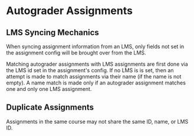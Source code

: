 # Autograder Assignments

## LMS Syncing Mechanics

When syncing assignment information from an LMS,
only fields not set in the assignment config will be brought over from the LMS.

Matching autograder assignments with LMS assignments are first done via the LMS id set in the assignment's config.
If no LMS is is set, then an attempt is made to match assignments via their name (if the name is not empty).
A name match is made only if an autograder assignment matches one and only one LMS assignment.

## Duplicate Assignments

Assignments in the same course may not share the same ID, name, or LMS ID.
